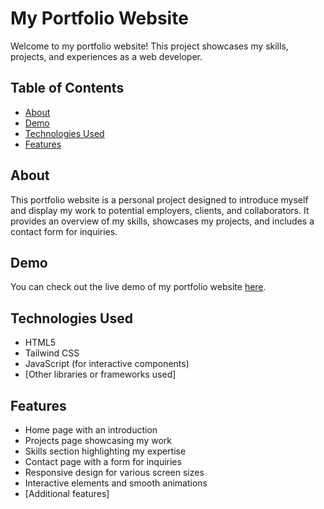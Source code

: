 # My Portfolio Website

Welcome to my portfolio website! This project showcases my skills, projects, and experiences as a web developer.

## Table of Contents

- [About](#about)
- [Demo](#demo)
- [Technologies Used](#technologies-used)
- [Features](#features)

## About

This portfolio website is a personal project designed to introduce myself and display my work to potential employers, clients, and collaborators. It provides an overview of my skills, showcases my projects, and includes a contact form for inquiries.

## Demo

You can check out the live demo of my portfolio website [here](https://bkdhanush.netlify.app/).

## Technologies Used

- HTML5
- Tailwind CSS
- JavaScript (for interactive components)
- [Other libraries or frameworks used]

## Features

- Home page with an introduction
- Projects page showcasing my work
- Skills section highlighting my expertise
- Contact page with a form for inquiries
- Responsive design for various screen sizes
- Interactive elements and smooth animations
- [Additional features]
